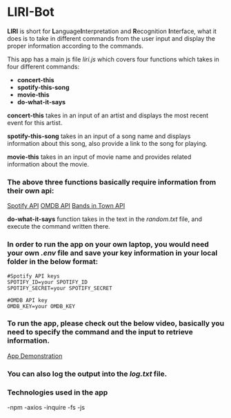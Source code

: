 # LIRI-Bot


**LIRI** is short for **L**anguage**I**nterpretation and **R**ecognition **I**nterface, what it does is to take in different commands from the user input and display the proper information according to the commands.

This app has a main js file *liri.js* which covers four functions which takes in four different commands:
- **concert-this**
- **spotify-this-song**
- **movie-this**
- **do-what-it-says**

**concert-this** takes in an input of an artist and displays the most recent event for this artist.

**spotify-this-song** takes in an input of a song name and displays information about this song, also provide a link to the song for playing.

**movie-this** takes in an input of movie name and provides related information about the movie.

### The above three functions basically require information from their own api:
[Spotify API](https://www.npmjs.com/package/node-spotify-api)
[OMDB API](http://www.omdbapi.com/)
[Bands in Town API](https://www.artists.bandsintown.com/)


**do-what-it-says** function takes in the text in the *random.txt* file, and execute the command written there.

### In order to run the app on your own laptop, you would need your own *.env* file and save your key information in your local folder in the below format:

```
#Spotify API keys
SPOTIFY_ID=your SPOTIFY_ID
SPOTIFY_SECRET=your SPOTIFY_SECRET
```
```
#OMDB API key
OMDB_KEY=your OMDB_KEY
```

### To run the app, please check out the below video, basically you need to specify the command and the input to retrieve information.

[App Demonstration](https://www.youtube.com/watch?v=RsPTkIU5oJo)

### You can also log the output into the *log.txt* file.

### Technologies used in the app

-npm
-axios
-inquire
-fs
-js
